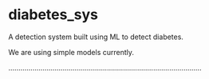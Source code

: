 # diabetes_sys
A detection system built using ML to detect diabetes.

We are using simple models currently.

................................................................................................
